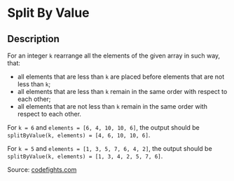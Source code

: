 # Split By Value

## Description

For an integer `k` rearrange all the elements of the given array in such way, that:

* all elements that are less than `k` are placed before elements that are not less than `k`;
* all elements that are less than `k` remain in the same order with respect to each other;
* all elements that are not less than `k` remain in the same order with respect to each other.

For `k = 6` and `elements = [6, 4, 10, 10, 6]`, the output should be `splitByValue(k, elements) = [4, 6, 10, 10, 6]`.

For `k = 5` and `elements = [1, 3, 5, 7, 6, 4, 2]`, the output should be `splitByValue(k, elements) = [1, 3, 4, 2, 5, 7, 6]`.

Source: [codefights.com](codefights.com)
